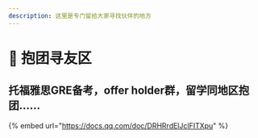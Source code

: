 ```yaml
---
description: 这里是专门留给大家寻找伙伴的地方
---
```


# 💞 抱团寻友区

## 托福雅思GRE备考，offer holder群，留学同地区抱团……

{% embed url="https://docs.qq.com/doc/DRHRrdElJclFITXpu" %}
